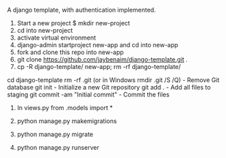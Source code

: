A django template, with authentication implemented. 

1. Start a new project
$ mkdir new-project 
2. cd into new-project 
3. activate virtual environment 
4. django-admin startproject new-app and cd into new-app
5. fork and clone this repo into new-app 
6. git clone https://github.com/jaybenaim/django-template.git .
7. cp -R django-template/ new-app; rm -rf django-template/

cd django-template 
rm -rf .git (or in Windows rmdir .git /S /Q) - Remove Git database
git init - Initialize a new Git repository
git add . - Add all files to staging
git commit -am "Initial commit" - Commit the files


1. In views.py 
    from <Your-app-name >.models import *

2. python manage.py makemigrations <Your-app-name>

3. python manage.py migrate 

4. python manage.py runserver 

